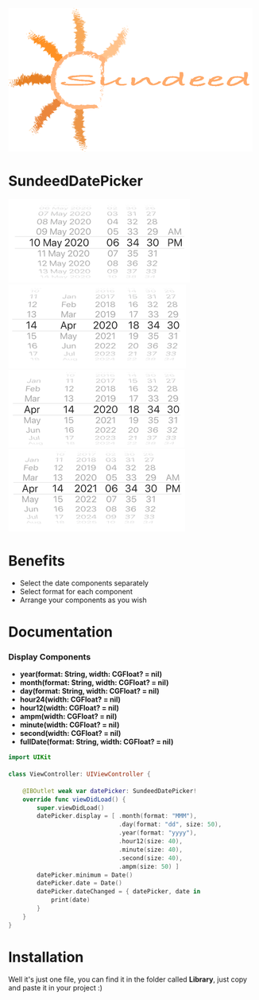 ![Sundeed](https://raw.githubusercontent.com/noursandid/SundeedDatePicker/master/SundeedLogo.png)

# SundeedDatePicker

![Example1](https://raw.githubusercontent.com/noursandid/SundeedDatePicker/master/screenshots/Example1.png)![Example1](https://raw.githubusercontent.com/noursandid/SundeedDatePicker/master/screenshots/Example2.png)![Example1](https://raw.githubusercontent.com/noursandid/SundeedDatePicker/master/screenshots/Example3.png)![Example1](https://raw.githubusercontent.com/noursandid/SundeedDatePicker/master/screenshots/Example4.png)

# Benefits
- Select the date components separately
- Select format for each component
- Arrange your components as you wish

# Documentation

### Display Components
- **year(format: String, width: CGFloat? = nil)**
- **month(format: String, width: CGFloat? = nil)**
- **day(format: String, width: CGFloat? = nil)**
- **hour24(width: CGFloat? = nil)**
- **hour12(width: CGFloat? = nil)**
- **ampm(width: CGFloat? = nil)**
- **minute(width: CGFloat? = nil)**
- **second(width: CGFloat? = nil)**
- **fullDate(format: String, width:  CGFloat? = nil)**

```swift
import UIKit

class ViewController: UIViewController {

    @IBOutlet weak var datePicker: SundeedDatePicker!
    override func viewDidLoad() {
        super.viewDidLoad()
        datePicker.display = [ .month(format: "MMM"),
                               .day(format: "dd", size: 50),
                               .year(format: "yyyy"),
                               .hour12(size: 40),
                               .minute(size: 40),
                               .second(size: 40),
                               .ampm(size: 50) ]
        datePicker.minimum = Date()                       
        datePicker.date = Date()
        datePicker.dateChanged = { datePicker, date in
            print(date)
        }
    }
}
```
# Installation

Well it's just one file, you can find it in the folder called **Library**, just copy and paste it in your project :)
